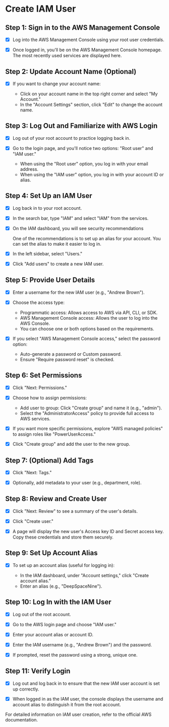 # Create IAM User

## Step 1: Sign in to the AWS Management Console

* [X] Log into the AWS Management Console using your root user credentials.

* [X] Once logged in, you'll be on the AWS Management Console homepage. The most
  recently used services are displayed here.

## Step 2: Update Account Name (Optional)

* [X] If you want to change your account name:

    * Click on your account name in the top right corner and select "My Account."
    * In the "Account Settings" section, click "Edit" to change the account name.

## Step 3: Log Out and Familiarize with AWS Login

* [X] Log out of your root account to practice logging back in.

* [X] Go to the login page, and you'll notice two options: "Root user" and "IAM
  user."

    * When using the "Root user" option, you log in with your email address.
    * When using the "IAM user" option, you log in with your account ID or alias.

## Step 4: Set Up an IAM User

* [X] Log back in to your root account.

* [X] In the search bar, type "IAM" and select "IAM" from the services.

* [X] On the IAM dashboard, you will see security recommendations

    One of the recommendations is to set up an alias for your account. You can set the
    alias to make it easier to log in.

* [X] In the left sidebar, select "Users."

* [X] Click "Add users" to create a new IAM user.

## Step 5: Provide User Details

* [X] Enter a username for the new IAM user (e.g., "Andrew Brown").

* [X] Choose the access type:

    * Programmatic access: Allows access to AWS via API, CLI, or SDK.
    * AWS Management Console access: Allows the user to log into the AWS Console.
    * You can choose one or both options based on the requirements.

* [X] If you select "AWS Management Console access," select the password option:

    * Auto-generate a password or Custom password.
    * Ensure "Require password reset" is checked.

## Step 6: Set Permissions

* [X] Click "Next: Permissions."

* [X] Choose how to assign permissions:

    * Add user to group: Click "Create group" and name it (e.g., "admin").
    * Select the "AdministratorAccess" policy to provide full access to AWS services.

* [X] If you want more specific permissions, explore "AWS managed policies" to assign
  roles like "PowerUserAccess."

* [X] Click "Create group" and add the user to the new group.

## Step 7: (Optional) Add Tags

* [X] Click "Next: Tags."

* [X] Optionally, add metadata to your user (e.g., department, role).

## Step 8: Review and Create User

* [X] Click "Next: Review" to see a summary of the user's details.

* [X] Click "Create user."

* [X] A page will display the new user's Access key ID and Secret access key. Copy
  these credentials and store them securely.

## Step 9: Set Up Account Alias

* [X] To set up an account alias (useful for logging in):

    * In the IAM dashboard, under "Account settings," click "Create account alias."
    * Enter an alias (e.g., "DeepSpaceNine").

## Step 10: Log In with the IAM User

* [X] Log out of the root account.

* [X] Go to the AWS login page and choose "IAM user."

* [X] Enter your account alias or account ID.

* [X] Enter the IAM username (e.g., "Andrew Brown") and the password.

* [X] If prompted, reset the password using a strong, unique one.

## Step 11: Verify Login

* [X] Log out and log back in to ensure that the new IAM user account is set up
  correctly.

* [X] When logged in as the IAM user, the console displays the username and account
  alias to distinguish it from the root account.

For detailed information on IAM user creation, refer to the official AWS
documentation.
